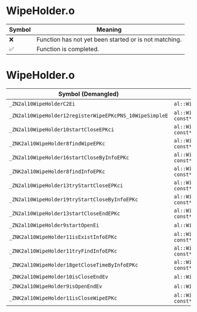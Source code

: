# WipeHolder.o
| Symbol | Meaning 
| ------------- | ------------- 
| :x: | Function has not yet been started or is not matching. 
| :white_check_mark: | Function is completed. 


# WipeHolder.o
| Symbol (Demangled) | Symbol (Mangled) | Decompiled? |
| ------------- |  ------------- | ------------- |
| `_ZN2al10WipeHolderC2Ei` | `al::WipeHolder::WipeHolder(int)` | :white_check_mark: |
| `_ZN2al10WipeHolder12registerWipeEPKcPNS_10WipeSimpleE` | `al::WipeHolder::registerWipe(char const*,al::WipeSimple *)` | :white_check_mark: |
| `_ZN2al10WipeHolder10startCloseEPKci` | `al::WipeHolder::startClose(char const*,int)` | :white_check_mark: |
| `_ZNK2al10WipeHolder8findWipeEPKc` | `al::WipeHolder::findWipe(char const*)const` | :white_check_mark: |
| `_ZN2al10WipeHolder16startCloseByInfoEPKc` | `al::WipeHolder::startCloseByInfo(char const*)` | :white_check_mark: |
| `_ZNK2al10WipeHolder8findInfoEPKc` | `al::WipeHolder::findInfo(char const*)const` | :white_check_mark: |
| `_ZN2al10WipeHolder13tryStartCloseEPKci` | `al::WipeHolder::tryStartClose(char const*,int)` | :white_check_mark: |
| `_ZN2al10WipeHolder19tryStartCloseByInfoEPKc` | `al::WipeHolder::tryStartCloseByInfo(char const*)` | :white_check_mark: |
| `_ZN2al10WipeHolder13startCloseEndEPKc` | `al::WipeHolder::startCloseEnd(char const*)` | :white_check_mark: |
| `_ZN2al10WipeHolder9startOpenEi` | `al::WipeHolder::startOpen(int)` | :white_check_mark: |
| `_ZNK2al10WipeHolder11isExistInfoEPKc` | `al::WipeHolder::isExistInfo(char const*)const` | :white_check_mark: |
| `_ZNK2al10WipeHolder11tryFindInfoEPKc` | `al::WipeHolder::tryFindInfo(char const*)const` | :white_check_mark: |
| `_ZNK2al10WipeHolder18getCloseTimeByInfoEPKc` | `al::WipeHolder::getCloseTimeByInfo(char const*)const` | :white_check_mark: |
| `_ZNK2al10WipeHolder10isCloseEndEv` | `al::WipeHolder::isCloseEnd(void)const` | :white_check_mark: |
| `_ZNK2al10WipeHolder9isOpenEndEv` | `al::WipeHolder::isOpenEnd(void)const` | :white_check_mark: |
| `_ZNK2al10WipeHolder11isCloseWipeEPKc` | `al::WipeHolder::isCloseWipe(char const*)const` | :white_check_mark: |
